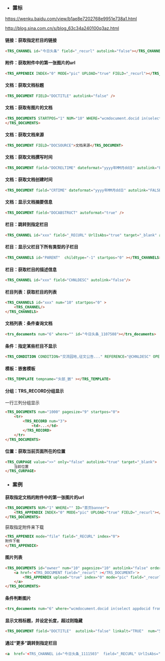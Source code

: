 

- ### 置标

https://wenku.baidu.com/view/b1ae8e7202768e9951e738a1.html

http://blog.sina.com.cn/s/blog_63c34a240100q3az.html

#### 链接：获取指定栏目的链接

```html
<TRS_CHANNEL id="今日头条" field="_recurl" autolink="false"></TRS_CHANNEL>
```

#### 附件：获取附件中的第一张图片的url

```html
<TRS_APPENDIX INDEX="0" MODE="pic" UPLOAD="true" FIELD="_recurl"></TRS_APPENDIX>
```

#### 文档：获取文档标题

```html
<TRS_DOCUMENT FIELD="DOCTITLE" autolink="false" />
```

#### 文档：获取有图片的文档

```html
<TRS_DOCUMENTS STARTPOS="1" NUM="10" WHERE="wcmdocument.docid in(select appdocid from wcmappendix where fileext like 'jpg')" ID="首页banner">
</TRS_DOCUMENTS>
```

#### 文档：获取文档来源

```html
<TRS_DOCUMENT FIELD="DOCSOURCE">文档来源</TRS_DOCUMENT>
```

#### 文档：获取文档撰写时间

```html
<TRS_DOCUMENT field="DOCRELTIME" dateformat="yyyy年MM月dd日" autolink="FALSE" />
```

#### 文档：获取文档创建时间

```html
<TRS_DOCUMENT field="CRTIME" dateformat="yyyy年MM月dd日" autolink="FALSE" />
```

#### 文档：显示文档摘要信息

```html
<TRS_DOCUMENT field="DOCABSTRUCT" autoformat="true" />
```

#### 栏目：跳转到指定栏目

```html
<TRS_CHANNEL id="xxx" field="_RECURL" UrlIsAbs="true" target="_blank" autolink="false"/>
```

#### 栏目：显示父栏目下所有类型的子栏目

```html
<TRS_CHANNELS id="PARENT"  childtype="-1" startpos="0" ></TRS_CHANNELS>
```



#### 栏目：获取栏目的描述信息

```html
<TRS_CHANNEL id="xxx" field="CHNLDESC" autolink="false"/>
```

#### 栏目列表：获取栏目的列表

```html
<TRS_CHANNELS id="xxx" num="10" startpos="0" >
    <TRS_CHANNEL/>
</TRS_CHANNELS>
```

#### 文档列表：条件查询文档

```html
<trs_documents num="6" where="" id="今日头条_1107508"></trs_documents>
```

#### 条件：指定某些栏目不显示

```html
<TRS_CONDITION CONDITION="交流园地,征文公告..." REFERENCE="@CHNLDESC" OPERATOR="contain" NOT="TRUE"></TRS_CONDITION>
```



#### 模板：嵌套模板

```html
<TRS_TEMPLATE tempname="头部_嵌" ></TRS_TEMPLATE>
```

#### 分组：TRS_RECORD分组显示

一行三列分组显示

```html
<TRS_DOCUMENTS num="1000" pagesize="9" startpos="0">
    <tr>
        <TRS_RECORD num="3">
            <td>...</td>
        </TRS_RECORD>
    </tr>
</TRS_DOCUMENTS>
```

#### 位置：获取当前页面所在的位置

```html
<TRS_CURPAGE value=">>" only="false" autolink="true" target="_blank">
	当前位置
</TRS_CURPAGE>
```



- ### 案例

#### 获取指定文档的附件中的第一张图片的url

```html
<TRS_DOCUMENTS NUM="1" WHERE="" ID="首页banner">
    <TRS_APPENDIX INDEX="0" MODE="pic" UPLOAD="true" FIELD="_recurl"></TRS_APPENDIX>
</TRS_DOCUMENTS>
```

获取指定附件来下载

```html
<TRS_APPENDIX mode="file" field="_RECURL" index="0">
附件下载
</TRS_APPENDIX>	
```



#### 图片列表

```html
<TRS_DOCUMENTS id="owner" num="10" pagesize="10" autolink="false" order="   ">
    <a href='<TRS_DOCUMENT field="_recurl" ></TRS_DOCUMENT>'>
        <TRS_APPENDIX upload="true" index="0" mode="pic" field="_recurl" />
    </a>
</TRS_DOCUMENTS>
```

#### 条件判断图片

```html
<trs_documents num="6" where="wcmdocument.docid in(select appdocid from wcmappendix where fileext like 'jpg' or fileext like 'JPG' or fileext like 'png' or fileext like 'PNG')" id="今日头条_1111503">
```

#### 显示文档标题，并设定长度，超过则隐藏

```html
<TRS_DOCUMENT field="DOCTITLE"  autolink="false" linkalt="TRUE"  num="54" /></a>
```

#### 通过“更多”跳转到指定栏目

```html
<a  href='<TRS_CHANNEL id="今日头条_1111503"  field="_RECURL" UrlIsAbs="true" target="_blank" autolink="false"/>'>更多</a>
```



